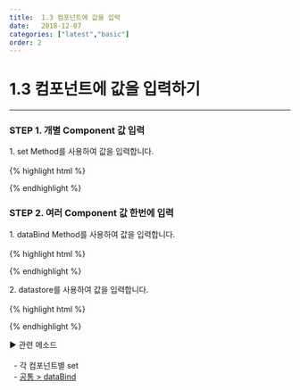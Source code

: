 ```yaml
---
title:  1.3 컴포넌트에 값을 입력
date:   2018-12-07
categories: ["latest","basic"]
order: 2
---
```


1.3 컴포넌트에 값을 입력하기
===

---

### STEP 1. 개별 Component 값 입력
<div>1. set Method를 사용하여 값을 입력합니다.</div>
<br>
{% highlight html %}
<sbux-input id="sbIdx1" name="sbName1" uitype="text"></sbux-input>

<script>
    $(document).ready(function(){
        SBUxMethod.set('sbName1', 'input set');
    });
</script>
{% endhighlight %}

### STEP 2. 여러 Component 값 한번에 입력
<div>1. dataBind Method를 사용하여 값을 입력합니다.</div>
<br>
{% highlight html %}
<sbux-input id="sbIdx1" name="sbName1" uitype="text"></sbux-input>
<sbux-input id="sbIdx2" name="sbName2" uitype="text"></sbux-input>
<sbux-input id="sbIdx3" name="sbName3" uitype="text"></sbux-input>

<script>
    var jsonData={
        sbName1:'input set1',
        sbName2:'input set2',
        sbName3:'input set3'
    }
    $(document).ready(function(){
        SBUxMethod.dataBind('jsonData');
    });
</script>
{% endhighlight %}

<div>2. datastore를 사용하여 값을 입력합니다.</div>
<br>
{% highlight html %}
<sbux-input id="sbIdx1" name="sbName1" uitype="text" datastore-id="idxData1"></sbux-input>
<sbux-input id="sbIdx2" name="sbName2" uitype="text" datastore-id="idxData1"></sbux-input>
<sbux-input id="sbIdx3" name="sbName3" uitype="text" datastore-id="idxData1"></sbux-input>

<sbux-datastore id="idxData1" name="ajaxData1" uitype="ajax" is-onload-bind="false" jsondata-ref="jsonData"></sbux-datastore>

<script>
    var jsonData={
        sbName1:'input set1',
        sbName2:'input set2',
        sbName3:'input set3'
    }
</script>
{% endhighlight %}

<sbux-tabs id="explainTab" name="explainTab" uitype="normal" title-target-id-array="exTab1" 
           title-text-array="설명">
</sbux-tabs>
<div class="tab-content">
    <div id="exTab1">
        ▶ 관련 메소드<br><br>
        &nbsp;&nbsp;- 각 컴포넌트별 set<br>
        &nbsp;&nbsp;- <a href="https://softbowllab.github.io/sbux/method/latest/common.dataBind#common" target="_blank">공통 > dataBind</a><br>
    </div>
</div>
